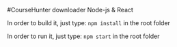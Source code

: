 #CourseHunter downloader Node-js & React

In order to build it, just type:
`npm install` in the root folder

In order to run it, just type:
`npm start` in the root folder